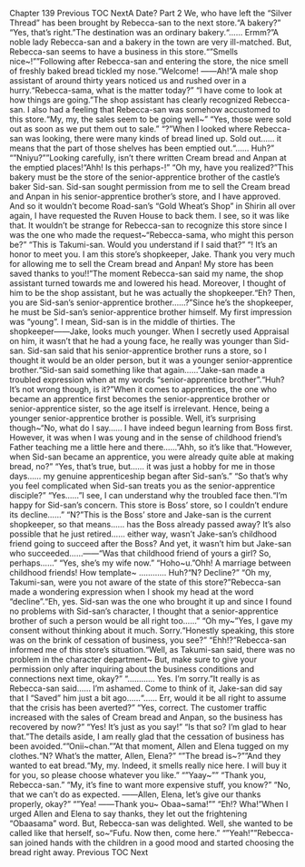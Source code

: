 Chapter 139 Previous TOC NextA Date? Part 2 We, who have left the “Silver Thread” has been brought by Rebecca-san to the next store.“A bakery?” “Yes, that’s right.”The destination was an ordinary bakery.“…… Ermm?”A noble lady Rebecca-san and a bakery in the town are very ill-matched. But, Rebecca-san seems to have a business in this store.“”Smells nice~!””Following after Rebecca-san and entering the store, the nice smell of freshly baked bread tickled my nose.“Welcome! ――Ah!”A male shop assistant of around thirty years noticed us and rushed over in a hurry.“Rebecca-sama, what is the matter today?” “I have come to look at how things are going.”The shop assistant has clearly recognized Rebecca-san. I also had a feeling that Rebecca-san was somehow accustomed to this store.“My, my, the sales seem to be going well~” “Yes, those were sold out as soon as we put them out to sale.” “?”When I looked where Rebecca-san was looking, there were many kinds of bread lined up. Sold out…… it means that the part of those shelves has been emptied out.“…… Huh?” “”Nniyu?””Looking carefully, isn’t there written Cream bread and Anpan at the emptied places!“Ahh! Is this perhaps-!” “Oh my, have you realized?”This bakery must be the store of the senior-apprentice brother of the castle’s baker Sid-san. Sid-san sought permission from me to sell the Cream bread and Anpan in his senior-apprentice brother’s store, and I have approved. And so it wouldn’t become Road-san’s “Gold Wheat’s Shop” in Shirin all over again, I have requested the Ruven House to back them. I see, so it was like that. It wouldn’t be strange for Rebecca-san to recognize this store since I was the one who made the request~“Rebecca-sama, who might this person be?” “This is Takumi-san. Would you understand if I said that?” “! It’s an honor to meet you. I am this store’s shopkeeper, Jake. Thank you very much for allowing me to sell the Cream bread and Anpan! My store has been saved thanks to you!!”The moment Rebecca-san said my name, the shop assistant turned towards me and lowered his head. Moreover, I thought of him to be the shop assistant, but he was actually the shopkeeper.“Eh? Then, you are Sid-san’s senior-apprentice brother……?”Since he’s the shopkeeper, he must be Sid-san’s senior-apprentice brother himself. My first impression was “young”. I mean, Sid-san is in the middle of thirties. The shopkeeper――Jake, looks much younger. When I secretly used Appraisal on him, it wasn’t that he had a young face, he really was younger than Sid-san. Sid-san said that his senior-apprentice brother runs a store, so I thought it would be an older person, but it was a younger senior-apprentice brother.“Sid-san said something like that again……”Jake-san made a troubled expression when at my words “senior-apprentice brother”.“Huh? It’s not wrong though, is it?”When it comes to apprentices, the one who became an apprentice first becomes the senior-apprentice brother or senior-apprentice sister, so the age itself is irrelevant. Hence, being a younger senior-apprentice brother is possible. Well, it’s surprising though~“No, what do I say…… I have indeed begun learning from Boss first. However, it was when I was young and in the sense of childhood friend’s Father teaching me a little here and there……”Ahh, so it’s like that.“However, when Sid-san became an apprentice, you were already quite able at making bread, no?” “Yes, that’s true, but…… it was just a hobby for me in those days…… my genuine apprenticeship began after Sid-san’s.” “So that’s why you feel complicated when Sid-san treats you as the senior-apprentice disciple?” “Yes……”I see, I can understand why the troubled face then.“I’m happy for Sid-san’s concern. This store is Boss’ store, so I couldn’t endure its decline……” “N?”This is the Boss’ store and Jake-san is the current shopkeeper, so that means…… has the Boss already passed away? It’s also possible that he just retired…… either way, wasn’t Jake-san’s childhood friend going to succeed after the Boss? And yet, it wasn’t him but Jake-san who succeeded……――“Was that childhood friend of yours a girl? So, perhaps……” “Yes, she’s my wife now.” “Hoho~u.”Ohh! A marriage between childhood friends! How template~ ………… Huh?“N? Decline?” “Oh my, Takumi-san, were you not aware of the state of this store?”Rebecca-san made a wondering expression when I shook my head at the word “decline”.“Eh, yes. Sid-san was the one who brought it up and since I found no problems with Sid-san’s character, I thought that a senior-apprentice brother of such a person would be all right too……” “Oh my~”Yes, I gave my consent without thinking about it much. Sorry.“Honestly speaking, this store was on the brink of cessation of business, you see?” “Ehh!?”Rebecca-san informed me of this store’s situation.“Well, as Takumi-san said, there was no problem in the character department~ But, make sure to give your permission only after inquiring about the business conditions and connections next time, okay?” “………… Yes. I’m sorry.”It really is as Rebecca-san said…… I’m ashamed. Come to think of it, Jake-san did say that I “Saved” him just a bit ago……“…… Err, would it be all right to assume that the crisis has been averted?” “Yes, correct. The customer traffic increased with the sales of Cream bread and Anpan, so the business has recovered by now?” “Yes! It’s just as you say!” “Is that so? I’m glad to hear that.”The details aside, I am really glad that the cessation of business has been avoided.“”Onii~chan.””At that moment, Allen and Elena tugged on my clothes.“N? What’s the matter, Allen, Elena?” “”The bread is~?””And they wanted to eat bread.“My, my. Indeed, it smells really nice here. I will buy it for you, so please choose whatever you like.” “”Yaay~”” “Thank you, Rebecca-san.” “My, it’s fine to want more expensive stuff, you know?” “No, that we can’t do as expected. ――Allen, Elena, let’s give our thanks properly, okay?” “”Yea! ――Thank you~ Obaa~sama!”” “Eh!? Wha!”When I urged Allen and Elena to say thanks, they let out the frightening “Obaasama” word. But, Rebecca-san was delighted. Well, she wanted to be called like that herself, so~“Fufu. Now then, come here.” “”Yeah!””Rebecca-san joined hands with the children in a good mood and started choosing the bread right away. Previous TOC Next